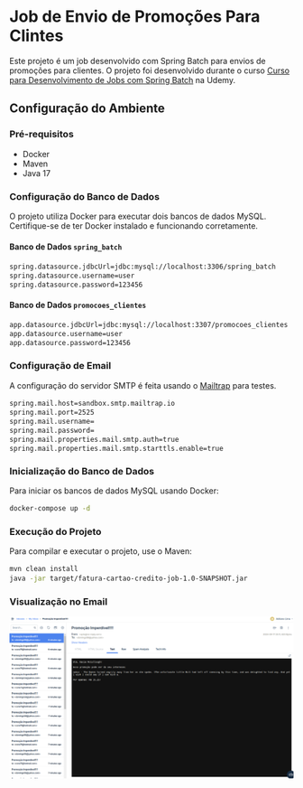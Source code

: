 # Job de Envio de Promoções Para Clintes 

Este projeto é um job desenvolvido com Spring Batch para envios de promoções para clientes.
O projeto foi desenvolvido durante o curso [Curso para Desenvolvimento de Jobs com Spring Batch](https://www.udemy.com/course/curso-para-desenvolvimento-de-jobs-com-spring-batch/) na Udemy.

## Configuração do Ambiente

### Pré-requisitos

- Docker
- Maven
- Java 17

### Configuração do Banco de Dados

O projeto utiliza Docker para executar dois bancos de dados MySQL. Certifique-se de ter Docker instalado e funcionando corretamente.

#### Banco de Dados `spring_batch`

```properties
spring.datasource.jdbcUrl=jdbc:mysql://localhost:3306/spring_batch
spring.datasource.username=user
spring.datasource.password=123456
```

#### Banco de Dados `promocoes_clientes`

```properties
app.datasource.jdbcUrl=jdbc:mysql://localhost:3307/promocoes_clientes
app.datasource.username=user
app.datasource.password=123456
```

### Configuração de Email
A configuração do servidor SMTP é feita usando o [Mailtrap](https://mailtrap.io) para testes.
```properties
spring.mail.host=sandbox.smtp.mailtrap.io
spring.mail.port=2525
spring.mail.username=
spring.mail.password=
spring.mail.properties.mail.smtp.auth=true
spring.mail.properties.mail.smtp.starttls.enable=true
```

### Inicialização do Banco de Dados

Para iniciar os bancos de dados MySQL usando Docker:

```bash
docker-compose up -d
```

### Execução do Projeto

Para compilar e executar o projeto, use o Maven:

```bash
mvn clean install
java -jar target/fatura-cartao-credito-job-1.0-SNAPSHOT.jar
```

### Visualização no Email
![img.png](assets/img.png)
